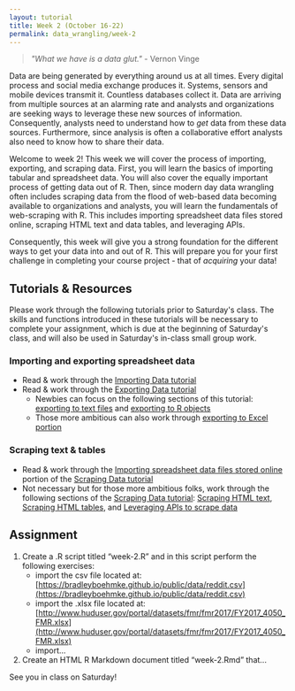 ```yaml
---
layout: tutorial
title: Week 2 (October 16-22)
permalink: data_wrangling/week-2
---
```


 > *"What we have is a data glut."* - Vernon Vinge


Data are being generated by everything around us at all times. Every digital process and social media exchange produces it. Systems, sensors and mobile devices transmit it. Countless databases collect it. Data are arriving from multiple sources at an alarming rate and analysts and organizations are seeking ways to leverage these new sources of information. Consequently, analysts need to understand how to *get* data from these data sources.  Furthermore, since analysis is often a collaborative effort analysts also need to know how to share their data.

Welcome to week 2!  This week we will cover the process of importing, exporting, and scraping data. First, you will learn the basics of importing tabular and spreadsheet data. You will also cover the equally important process of getting data out of R. Then, since modern day data wrangling often includes scraping data from the flood of web-based data becoming available to organizations and analysts, you will learn the fundamentals of web-scraping with R. This includes importing spreadsheet data files stored online, scraping HTML text and data tables, and leveraging APIs.  

Consequently, this week will give you a strong foundation for the different ways to get your data into and out of R. This will prepare you for your first challenge in completing your course project - that of *acquiring* your data!

## Tutorials & Resources

Please work through the following tutorials prior to Saturday's class. The skills and functions introduced in these tutorials will be necessary to complete your assignment, which is due at the beginning of Saturday's class, and will also be used in Saturday's in-class small group work. 

### Importing and exporting spreadsheet data

- Read & work through the [Importing Data tutorial](http://uc-r.github.io/import)
- Read & work through the [Exporting Data tutorial](http://uc-r.github.io/exporting)
    - Newbies can focus on the following sections of this tutorial: [exporting to text files](http://uc-r.github.io/exporting#export_text_files) and [exporting to R objects](http://uc-r.github.io/exporting#export_r_objects)
    - Those more ambitious can also work through [exporting to Excel portion](http://uc-r.github.io/exporting#export_excel_files)


### Scraping text & tables

- Read & work through the [Importing spreadsheet data files stored online](http://uc-r.github.io/scraping#importing_spreadsheet_data) portion of the [Scraping Data tutorial](http://uc-r.github.io/scraping)
- Not necessary but for those more ambitious folks, work through the following sections of the [Scraping Data tutorial](http://uc-r.github.io/scraping): [Scraping HTML text](http://uc-r.github.io/scraping#scraping_HTML_text), [Scraping HTML tables](http://uc-r.github.io/scraping#scraping_HTML_tables), and [Leveraging APIs to scrape data](http://uc-r.github.io/scraping#scraping_api)


## Assignment
1. Create a .R script titled “week-2.R” and in this script perform the following exercises:
    - import the csv file located at: [https://bradleyboehmke.github.io/public/data/reddit.csv](https://bradleyboehmke.github.io/public/data/reddit.csv)
    - import the .xlsx file located at: [http://www.huduser.gov/portal/datasets/fmr/fmr2017/FY2017_4050_FMR.xlsx](http://www.huduser.gov/portal/datasets/fmr/fmr2017/FY2017_4050_FMR.xlsx)
    - import...
2. Create an HTML R Markdown document titled “week-2.Rmd” that...


See you in class on Saturday!
